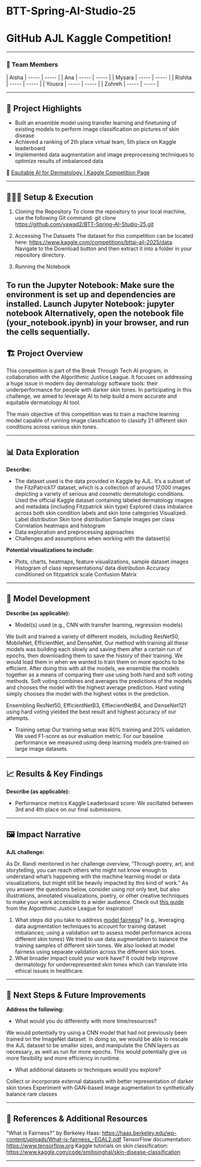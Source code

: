 # BTT-Spring-AI-Studio-25
# GitHub AJL Kaggle Competition!
---

### **👥 Team Members**


| Aisha | ----- | ----- |
| Ana | ----- | ----- |
| Mysara | ----- | ----- |
| Rishita | ----- | ----- |
| Yousra | ----- | ----- |
| Zohreh | ----- | ----- |


---

## **🎯 Project Highlights**

* Built an ensemble model using transfer learning and finetuning of existing models to perform image classification on pictures of skin disease
* Achieved a ranking of 2th place virtual team, 5th place on Kaggle leaderboard
* Implemented data augmentation and image preprocessing techniques to optimize results of imbalanced data


🔗 [Equitable AI for Dermatology | Kaggle Competition Page](https://www.kaggle.com/competitions/bttai-ajl-2025/overview)

---

## **👩🏽‍💻 Setup & Execution**

1. Cloning the Repository
To clone the repository to your local machine, use the following Git command:
git clone https://github.com/yawad2/BTT-Spring-AI-Studio-25.git 


2. Accessing The Datasets
The dataset for this competition can be located here: https://www.kaggle.com/competitions/bttai-ajl-2025/data. Navigate to the Download button and then extract it into a folder in your repository directory.

3. Running the Notebook

To run the Jupyter Notebook:
Make sure the environment is set up and dependencies are installed.
Launch Jupyter Notebook:
jupyter notebook
Alternatively, open the notebook file (your_notebook.ipynb) in your browser, and run the cells sequentially.
---

## **🏗️ Project Overview**

This competition is part of the Break Through Tech AI program, in collaboration with the Algorithmic Justice League. It focuses on addressing a huge issue in modern day dermatology software tools: their underperformance for people with darker skin tones. In participating in this challenge, we aimed to leverage AI to help build a more accurate and equitable dermatology AI tool. 

The main objective of this competition was to train a machine learning model capable of running image classification to classify 21 different skin conditions across various skin tones. 

---

## **📊 Data Exploration**

**Describe:**

* The dataset used is the data provided in Kaggle by AJL. It’s a subset of the FitzPatrick17 dataset, which is a collection of around 17,000 images depicting a variety of serious and cosmetic dermatologic conditions. 
Used the official Kaggle dataset containing labeled dermatology images and metadata (including Fitzpatrick skin type)
Explored class imbalance across both skin condition labels and skin tone categories
Visualized:
Label distribution
Skin tone distribution
Sample images per class
Correlation heatmaps and histogram
* Data exploration and preprocessing approaches
* Challenges and assumptions when working with the dataset(s)



**Potential visualizations to include:**

* Plots, charts, heatmaps, feature visualizations, sample dataset images
Histogram of class representations/ data distribution
Accuracy conditioned on fitzpatrick scale
Confusion Matrix

---

## **🧠 Model Development**

**Describe (as applicable):**

* Model(s) used (e.g., CNN with transfer learning, regression models)

We built and trained a variety of different models, including ResNet50, MobileNet, EfficientNet, and DenseNet. Our method with training all these models was building each slowly and saving them after a certain run of epochs, then downloading them to save the history of their training. We would load them in when we wanted to train them on more epochs to be efficient.  After doing this with all the models, we ensemble the models together as a means of comparing their use using both hard and soft voting methods. Soft voting combines and averages the predictions of the models and chooses the model with the highest average prediction. Hard voting simply chooses the model with the highest votes in the prediction. 

Ensembling ResNet50, EfficientNetB3, EffiecientNetB4, and DenseNet121 using hard voting yielded the best result and highest accuracy of our attempts. 

* Training setup 
Our training setup was 80% training and 20% validation. We used F1-score as our evaluation metric. For our baseline performance we measured using deep learning models pre-trained on large image datasets.

---

## **📈 Results & Key Findings**

**Describe (as applicable):**

* Performance metrics 
Kaggle Leaderboard score: We oscillated between 3rd and 4th place on our final submissions.


---

## **🖼️ Impact Narrative**

**AJL challenge:**

As Dr. Randi mentioned in her challenge overview, “Through poetry, art, and storytelling, you can reach others who might not know enough to understand what’s happening with the machine learning model or data visualizations, but might still be heavily impacted by this kind of work.”
As you answer the questions below, consider using not only text, but also illustrations, annotated visualizations, poetry, or other creative techniques to make your work accessible to a wider audience.
Check out [this guide](https://drive.google.com/file/d/1kYKaVNR\_l7Abx2kebs3AdDi6TlPviC3q/view) from the Algorithmic Justice League for inspiration!

1. What steps did you take to address [model fairness](https://haas.berkeley.edu/wp-content/uploads/What-is-fairness_-EGAL2.pdf)? (e.g., leveraging data augmentation techniques to account for training dataset imbalances; using a validation set to assess model performance across different skin tones)
We tried to use data augmentation to balance the training samples of different skin tones. We also looked at model fairness using separate validation across the different skin tones.
2. What broader impact could your work have?
It could help improve dermatology for underrepresented skin tones which can translate into ethical issues in healthcare.

---

## **🚀 Next Steps & Future Improvements**

**Address the following:**

* What would you do differently with more time/resources?

We would potentially try using a CNN model that had not previously been trained on the ImageNet dataset. In doing so, we would be able to rescale the AJL dataset to be smaller sizes, and manipulate the CNN layers as necessary, as well as run for more epochs. This would potentially give us more flexibility and more efficiency in runtime. 

* What additional datasets or techniques would you explore?

Collect or incorporate external datasets with better representation of darker skin tones
Experiment with GAN-based image augmentation to synthetically balance rare classes

---

## **📄 References & Additional Resources**

"What is Fairness?" by Berkeley Haas: https://haas.berkeley.edu/wp-content/uploads/What-is-fairness_-EGAL2.pdf
TensorFlow documentation: https://www.tensorflow.org
Kaggle tutorials on skin classification: https://www.kaggle.com/code/smitisinghal/skin-disease-classification

---

